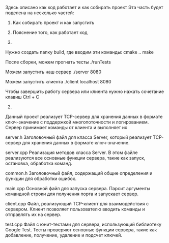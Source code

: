 Здесь описано как код работает и как собирать проект
Эта часть будет поделена на несколько частей:

1) Как собирать проект и как запустить
2) Пояснение того, как работает код

1) 

Нужно создать папку build, где вводим эти команды:
cmake ..
make

После сборки, можем прогнать тесты
./runTests

Можем запустить наш сервер
./server 8080

Можем запустить клиента
./client localhost 8080

Чтобы завершить работу сервера или клиента нужно нажать сочетание клавиш Ctrl + C

2)

Данный проект реализует TCP-сервер для хранения данных в формате ключ-значение с поддержкой многопоточности и логированием. Сервер принимает команды от клиента и выполняет их

server.h
Заголовочный файл для класса Server, который реализует TCP-сервер для хранения данных в формате ключ-значение.

server.cpp
Реализация методов класса Server. В этом файле реализуются все основные функции сервера, такие как запуск, остановка, обработка команд.

common.h
Заголовочный файл, содержащий общие определения и функции для обработки ошибок.

main.cpp
Основной файл для запуска сервера. Парсит аргументы командной строки для получения порта и запускает сервер.

client.cpp
Файл, реализующий TCP-клиент для взаимодействия с сервером. Клиент позволяет пользователю вводить команды и отправлять их на сервер.

test.cpp
Файл с юнит-тестами для сервера, использующий библиотеку Google Test. Тесты проверяют основные функции сервера, такие как добавление, получение, удаление и подсчет ключей.

